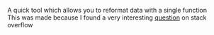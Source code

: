 A quick tool which allows you to reformat data with a single function  
This was made because I found a very interesting <a href="https://stackoverflow.com/questions/74008267/with-a-flat-json-is-there-a-way-to-convert-it-according-to-the-format-of-a-data">question</a> on stack overflow  
